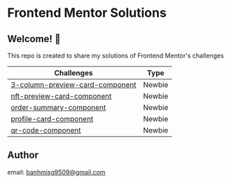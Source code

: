 # Frontend Mentor Solutions

## Welcome! 👋

This repo is created to share my solutions of Frontend Mentor's challenges

| Challenges                          | Type   |
| ----------------------------------- | ------ |
| [3-column-preview-card-component](https://banhmisg9509.github.io/frontendmentor-sol/3-column-preview-card-component-main/) | Newbie |
| [nft-preview-card-component](https://banhmisg9509.github.io/frontendmentor-sol/nft-preview-card-component-main/)      | Newbie |
| [order-summary-component](https://banhmisg9509.github.io/frontendmentor-sol/order-summary-component-main/)    | Newbie |
| [profile-card-component](https://banhmisg9509.github.io/frontendmentor-sol/profile-card-component-main/)     | Newbie |
| [qr-code-component](https://banhmisg9509.github.io/frontendmentor-sol/qr-code-component-main/)          | Newbie |

## Author

email: banhmisg9509@gmail.com
